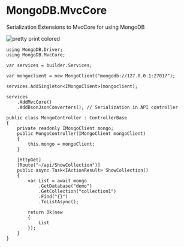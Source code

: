 # MongoDB.MvcCore
Serialization Extensions to MvcCore for using MongoDB 

![pretty print colored](https://github.com/alphons/[MongoDB.MvcCore/tree]/blob/PrettyPrintColored.png?raw=true)


```
using MongoDB.Driver;
using MongoDB.MvcCore;

var services = builder.Services;

var mongoclient = new MongoClient("mongodb://127.0.0.1:27017");

services.AddSingleton<IMongoClient>(mongoclient);

services
    .AddMvcCore()
    .AddBsonJsonConverters(); // Serialization in API controller
```

```
public class MongoController : ControllerBase
{
	private readonly IMongoClient mongo;
	public MongoController(IMongoClient mongoClient)
	{
		this.mongo = mongoClient;
	}

	[HttpGet]
	[Route("~/api/ShowCollection")]
	public async Task<IActionResult> ShowCollection()
	{
		var List = await mongo
			.GetDatabase("demo")
			.GetCollection("collection1")
			.Find("{}")
			.ToListAsync();

		return Ok(new
		{
			List
		});
	}
}
```
